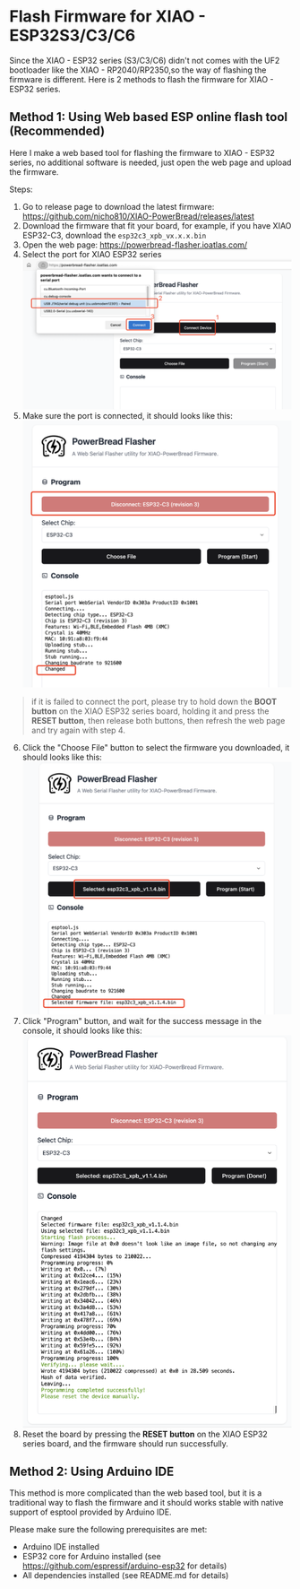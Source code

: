 # Flash Firmware for XIAO - ESP32S3/C3/C6

Since the XIAO - ESP32 series (S3/C3/C6) didn't not comes with the UF2 bootloader like the XIAO - RP2040/RP2350,so the way of flashing the firmware is different. Here is 2 methods to flash the firmware for XIAO - ESP32 series.

## Method 1: Using Web based ESP online flash tool (Recommended)
Here I make a web based tool for flashing the firmware to XIAO - ESP32 series, no additional software is needed, just open the web page and upload the firmware.

Steps:
1. Go to release page to download the latest firmware: https://github.com/nicho810/XIAO-PowerBread/releases/latest
2. Download the firmware that fit your board, for example, if you have XIAO ESP32-C3, download the `esp32c3_xpb_vx.x.x.bin`
3. Open the web page: https://powerbread-flasher.ioatlas.com/
4. Select the port for XIAO ESP32 series
![flash tool](Images/webFlashTools/2.jpg)
5. Make sure the port is connected, it should looks like this:
![flash tool](Images/webFlashTools/3.jpg)

> if it is failed to connect the port, please try to hold down the **BOOT button** on the XIAO ESP32 series board, holding it and press the **RESET button**, then release both buttons, then refresh the web page and try again with step 4.

6. Click the "Choose File" button to select the firmware you downloaded, it should looks like this:
![flash tool](Images/webFlashTools/4.jpg)
7. Click "Program" button, and wait for the success message in the console, it should looks like this:
![flash tool](Images/webFlashTools/5.jpg)
8. Reset the board by pressing the **RESET button** on the XIAO ESP32 series board, and the firmware should run successfully.



## Method 2: Using Arduino IDE

This method is more complicated than the web based tool, but it is a traditional way to flash the firmware and it should works stable with native support of esptool provided by Arduino IDE.


Please make sure the following prerequisites are met:
- Arduino IDE installed
- ESP32 core for Arduino installed (see https://github.com/espressif/arduino-esp32 for details)
- All dependencies installed (see README.md for details)


